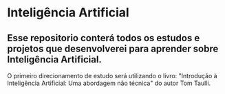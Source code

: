 # Inteligência Artificial

## Esse repositorio conterá todos os estudos e projetos que desenvolverei para aprender sobre Inteligência Artificial.

O primeiro direcionamento de estudo será utilizando o livro: "Introdução à Inteligência Artificial: Uma abordagem não técnica" do autor Tom Taulli.

